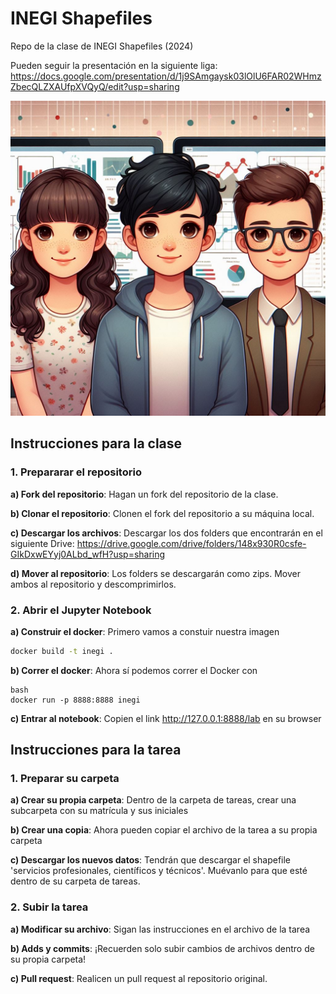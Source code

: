 # INEGI Shapefiles
Repo de la clase de INEGI Shapefiles (2024)

Pueden seguir la presentación en la siguiente liga: https://docs.google.com/presentation/d/1j9SAmgaysk03lOlU6FAR02WHmzZbecQLZXAUfpXVQyQ/edit?usp=sharing

![Equipo INEGI](Equipo.jpeg)

## Instrucciones para la clase

### 1. Prepararar el repositorio

**a) Fork del repositorio**: Hagan un fork del repositorio de la clase.

**b) Clonar el repositorio**: Clonen el fork del repositorio a su máquina local.

**c) Descargar los archivos**: Descargar los dos folders que encontrarán en el siguiente Drive: https://drive.google.com/drive/folders/148x930R0csfe-GIkDxwEYyj0ALbd_wfH?usp=sharing

**d) Mover al repositorio**: Los folders se descargarán como zips. Mover ambos al repositorio y descomprimirlos.


### 2. Abrir el Jupyter Notebook

**a) Construir el docker**: Primero vamos a constuir nuestra imagen
```bash
docker build -t inegi . 
```

**b) Correr el docker**: Ahora sí podemos correr el Docker con
```
bash
docker run -p 8888:8888 inegi
```

**c) Entrar al notebook**: Copien el link http://127.0.0.1:8888/lab en su browser


## Instrucciones para la tarea

### 1. Preparar su carpeta

**a) Crear su propia carpeta**: Dentro de la carpeta de tareas, crear una subcarpeta con su matrícula y sus iniciales

**b) Crear una copia**: Ahora pueden copiar el archivo de la tarea a su propia carpeta

**c) Descargar los nuevos datos**: Tendrán que descargar el shapefile 'servicios profesionales, científicos y técnicos'. Muévanlo para que esté dentro de su carpeta de tareas.

### 2. Subir la tarea

**a) Modificar su archivo**: Sigan las instrucciones en el archivo de la tarea 

**b) Adds y commits**: ¡Recuerden solo subir cambios de archivos dentro de su propia carpeta!

**c) Pull request**: Realicen un pull request al repositorio original.